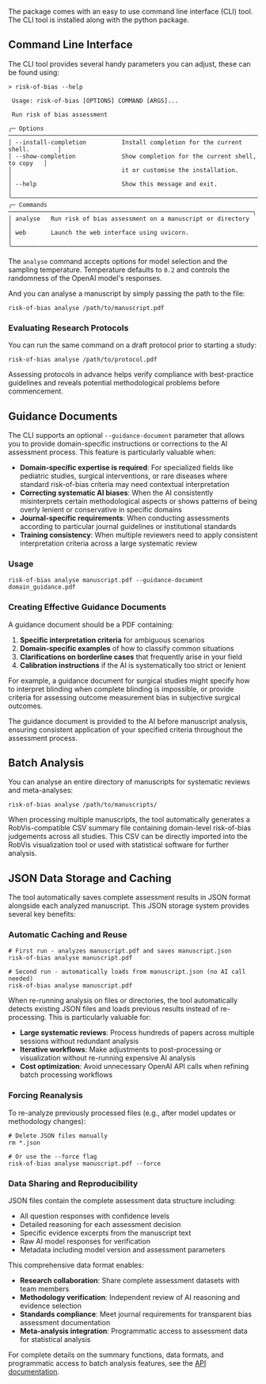 
The package comes with an easy to use command line interface (CLI) tool.
The CLI tool is installed along with the python package.

## Command Line Interface

The CLI tool provides several handy parameters you can adjust, these can be found using:

```console
> risk-of-bias --help

 Usage: risk-of-bias [OPTIONS] COMMAND [ARGS]...

 Run risk of bias assessment

╭─ Options ──────────────────────────────────────────────────────────────────────╮
│ --install-completion          Install completion for the current shell.        │
│ --show-completion             Show completion for the current shell, to copy   │
│                               it or customise the installation.                │
│ --help                        Show this message and exit.                      │
╰────────────────────────────────────────────────────────────────────────────────╯
╭─ Commands ─────────────────────────────────────────────────────────────────────╮
│ analyse   Run risk of bias assessment on a manuscript or directory             │
│ web       Launch the web interface using uvicorn.                              │
╰────────────────────────────────────────────────────────────────────────────────╯
```

The `analyse` command accepts options for model selection and the sampling
temperature. Temperature defaults to `0.2` and controls the randomness of
the OpenAI model's responses.

And you can analyse a manuscript by simply passing the path to the file:

```console
risk-of-bias analyse /path/to/manuscript.pdf
```

### Evaluating Research Protocols

You can run the same command on a draft protocol prior to starting a study:

```console
risk-of-bias analyse /path/to/protocol.pdf
```

Assessing protocols in advance helps verify compliance with best-practice
guidelines and reveals potential methodological problems before commencement.

## Guidance Documents

The CLI supports an optional `--guidance-document` parameter that allows you to provide domain-specific instructions or corrections to the AI assessment process. This feature is particularly valuable when:

- **Domain-specific expertise is required**: For specialized fields like pediatric studies, surgical interventions, or rare diseases where standard risk-of-bias criteria may need contextual interpretation
- **Correcting systematic AI biases**: When the AI consistently misinterprets certain methodological aspects or shows patterns of being overly lenient or conservative in specific domains
- **Journal-specific requirements**: When conducting assessments according to particular journal guidelines or institutional standards
- **Training consistency**: When multiple reviewers need to apply consistent interpretation criteria across a large systematic review

### Usage

```console
risk-of-bias analyse manuscript.pdf --guidance-document domain_guidance.pdf
```

### Creating Effective Guidance Documents

A guidance document should be a PDF containing:

1. **Specific interpretation criteria** for ambiguous scenarios
2. **Domain-specific examples** of how to classify common situations
3. **Clarifications on borderline cases** that frequently arise in your field
4. **Calibration instructions** if the AI is systematically too strict or lenient

For example, a guidance document for surgical studies might specify how to interpret blinding when complete blinding is impossible, or provide criteria for assessing outcome measurement bias in subjective surgical outcomes.

The guidance document is provided to the AI before manuscript analysis, ensuring consistent application of your specified criteria throughout the assessment process.

## Batch Analysis

You can analyse an entire directory of manuscripts for systematic reviews and meta-analyses:

```console
risk-of-bias analyse /path/to/manuscripts/
```

When processing multiple manuscripts, the tool automatically generates a RobVis-compatible CSV summary file containing domain-level risk-of-bias judgements across all studies. This CSV can be directly imported into the RobVis visualization tool or used with statistical software for further analysis.

## JSON Data Storage and Caching

The tool automatically saves complete assessment results in JSON format alongside each analyzed manuscript. This JSON storage system provides several key benefits:

### Automatic Caching and Reuse

```console
# First run - analyzes manuscript.pdf and saves manuscript.json
risk-of-bias analyse manuscript.pdf

# Second run - automatically loads from manuscript.json (no AI call needed)
risk-of-bias analyse manuscript.pdf
```

When re-running analysis on files or directories, the tool automatically detects existing JSON files and loads previous results instead of re-processing. This is particularly valuable for:

- **Large systematic reviews**: Process hundreds of papers across multiple sessions without redundant analysis
- **Iterative workflows**: Make adjustments to post-processing or visualization without re-running expensive AI analysis
- **Cost optimization**: Avoid unnecessary OpenAI API calls when refining batch processing workflows

### Forcing Reanalysis

To re-analyze previously processed files (e.g., after model updates or methodology changes):

```console
# Delete JSON files manually
rm *.json

# Or use the --force flag
risk-of-bias analyse manuscript.pdf --force
```

### Data Sharing and Reproducibility

JSON files contain the complete assessment data structure including:

- All question responses with confidence levels
- Detailed reasoning for each assessment decision  
- Specific evidence excerpts from the manuscript text
- Raw AI model responses for verification
- Metadata including model version and assessment parameters

This comprehensive data format enables:

- **Research collaboration**: Share complete assessment datasets with team members
- **Methodology verification**: Independent review of AI reasoning and evidence selection
- **Standards compliance**: Meet journal requirements for transparent bias assessment documentation
- **Meta-analysis integration**: Programmatic access to assessment data for statistical analysis

For complete details on the summary functions, data formats, and programmatic access to batch analysis features, see the [API documentation](api.md#summary-and-analysis-functions).